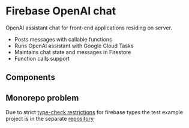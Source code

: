 # Firebase OpenAI chat

OpenAI assistant chat for front-end applications residing on server.

- Posts messages with callable functions
- Runs OpenAI assistant with Google Cloud Tasks
- Maintains chat state and messages in Firestore
- Function calls support

## Components


## Monorepo problem
Due to strict [type-check restrictions](https://github.com/googleapis/nodejs-firestore/issues/760) for 
firebase types the test example project is in the separate [repository](https://github.com/motorro/firebase-openai-chat-project)
